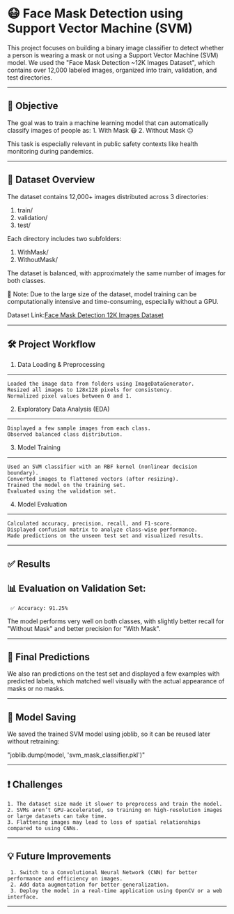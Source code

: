 # 😷 Face Mask Detection using Support Vector Machine (SVM)

This project focuses on building a binary image classifier to detect whether a person is wearing a mask or
not using a Support Vector Machine (SVM) model. We used the "Face Mask Detection ~12K Images Dataset", which
contains over 12,000 labeled images, organized into train, validation, and test directories.

---------------------------------------------------------------------------------------------------------------

## 🧠 Objective

The goal was to train a machine learning model that can automatically classify images of people as:
    1. With Mask 😷
    2. Without Mask 😐

This task is especially relevant in public safety contexts like health monitoring during pandemics.

-----------------------------------------------------------------------------------------------------------------

## 📁 Dataset Overview

The dataset contains 12,000+ images distributed across 3 directories:
  1. train/
  2. validation/
  3. test/

Each directory includes two subfolders:
  1. WithMask/
  2. WithoutMask/

The dataset is balanced, with approximately the same number of images for both classes.

🧾 Note: Due to the large size of the dataset, model training can be computationally intensive and time-consuming,
especially without a GPU.

Dataset Link:[Face Mask Detection 12K Images Dataset](https://www.kaggle.com/datasets/ashishjangra27/face-mask-12k-images-dataset)

---------------------------------------------------------------------------------------------------------------------

## 🛠️ Project Workflow

1. Data Loading & Preprocessing
--------------------------------
    Loaded the image data from folders using ImageDataGenerator.
    Resized all images to 128x128 pixels for consistency.
    Normalized pixel values between 0 and 1.

2. Exploratory Data Analysis (EDA)
-----------------------------------
    Displayed a few sample images from each class.
    Observed balanced class distribution.

3. Model Training
------------------
    Used an SVM classifier with an RBF kernel (nonlinear decision boundary).
    Converted images to flattened vectors (after resizing).
    Trained the model on the training set.
    Evaluated using the validation set.

4. Model Evaluation
--------------------
    Calculated accuracy, precision, recall, and F1-score.
    Displayed confusion matrix to analyze class-wise performance.
    Made predictions on the unseen test set and visualized results.

-------------------------------------------------------------------------------------------------------------------

## ✅ Results

📊 Evaluation on Validation Set:
---------------------------------

     ✅ Accuracy: 91.25%

The model performs very well on both classes, with slightly better recall for "Without Mask" and better precision
for "With Mask".

------------------------------------------------------------------------------------------------------------------------

## 🧪 Final Predictions

We also ran predictions on the test set and displayed a few examples with predicted labels, which matched well
visually with the actual appearance of masks or no masks.

------------------------------------------------------------------------------------------------------------------------

## 💾 Model Saving

We saved the trained SVM model using joblib, so it can be reused later without retraining:

   "joblib.dump(model, 'svm_mask_classifier.pkl')"

-------------------------------------------------------------------------------------------------------------------------

## ❗ Challenges

    1. The dataset size made it slower to preprocess and train the model.
    2. SVMs aren’t GPU-accelerated, so training on high-resolution images or large datasets can take time.
    3. Flattening images may lead to loss of spatial relationships compared to using CNNs.

--------------------------------------------------------------------------------------------------------------------------

## 💡 Future Improvements

     1. Switch to a Convolutional Neural Network (CNN) for better performance and efficiency on images.
     2. Add data augmentation for better generalization.
     3. Deploy the model in a real-time application using OpenCV or a web interface.

--------------------------------------------------------------------------------------------------------------------------
